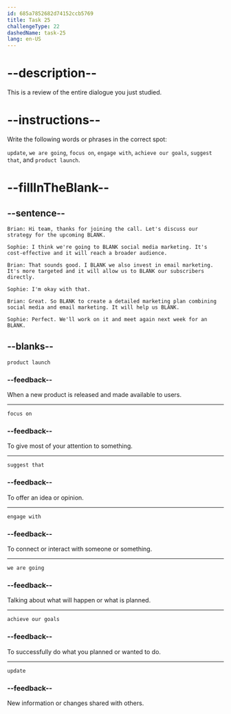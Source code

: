 ```yaml
---
id: 685a7852682d74152ccb5769
title: Task 25
challengeType: 22
dashedName: task-25
lang: en-US
---
```


<!-- REVIEW -->

# --description--

This is a review of the entire dialogue you just studied.

# --instructions--

Write the following words or phrases in the correct spot:

`update`, `we are going`, `focus on`, `engage with`, `achieve our goals`, `suggest that`, and `product launch`.

# --fillInTheBlank--

## --sentence--

`Brian: Hi team, thanks for joining the call. Let's discuss our strategy for the upcoming BLANK.`

`Sophie: I think we're going to BLANK social media marketing. It's cost-effective and it will reach a broader audience.`

`Brian: That sounds good. I BLANK we also invest in email marketing. It's more targeted and it will allow us to BLANK our subscribers directly.`

`Sophie: I'm okay with that.`

`Brian: Great. So BLANK to create a detailed marketing plan combining social media and email marketing. It will help us BLANK.`

`Sophie: Perfect. We'll work on it and meet again next week for an BLANK.`

## --blanks--

`product launch`

### --feedback--

When a new product is released and made available to users.

---

`focus on`

### --feedback--

To give most of your attention to something.

---

`suggest that`

### --feedback--

To offer an idea or opinion.

---

`engage with`

### --feedback--

To connect or interact with someone or something.

---

`we are going`

### --feedback--

Talking about what will happen or what is planned.

---

`achieve our goals`

### --feedback--

To successfully do what you planned or wanted to do.

---

`update`

### --feedback--

New information or changes shared with others.

